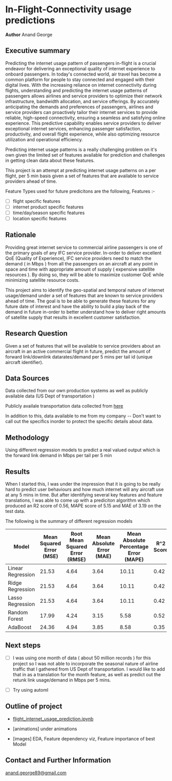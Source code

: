 # In-Flight-Connectivity usage predictions

**Author**
Anand George

## Executive summary

Predicting the internet usage pattern of passengers in-flight is a crucial endeavor for delivering an exceptional quality of internet experience to onboard passengers. In today's connected world, air travel has become a common platform for people to stay connected and engaged with their digital lives. With the increasing reliance on internet connectivity during flights, understanding and predicting the internet usage patterns of passengers allows airlines and service providers to optimize their network infrastructure, bandwidth allocation, and service offerings. By accurately anticipating the demands and preferences of passengers, airlines and service providers can proactively tailor their internet services to provide reliable, high-speed connectivity, ensuring a seamless and satisfying online experience. This predictive capability enables service providers to deliver exceptional internet services, enhancing passenger satisfaction, productivity, and overall flight experience, while also optimizing resource utilization and operational efficiency.

Predicting internet usage patterns is a really challenging problem on it's own given the limited set of features available for prediction and challenges in getting clean data about these features.

This project is an attempt at predicting internet usage patterns on a per flight, per 5 min basis given a set of features that are available to service providers ahead of time.

Feature Types used for future predicitons are the following,
Features :-

- [ ] flight specific features
- [ ] internet product specific features
- [ ] time/day/season specific features
- [ ] location specific features
## Rationale

Providing great internet service to commercial airline passengers is one of the primary goals of any IFC service provider. In-order to deliver excellent QoE (Quality of Experience), IFC service providers need to match the demand ( in Mbps ) from all the passengers on an aircraft at any point in space and time with appropriate amount of supply ( expensive satellite resources ). By doing so, they will be able to maximize customer QoE while minimizing satellite resource costs.

This project aims to identify the geo-spatial and temporal nature of internet usage/demand under a set of features that are known to service providers ahead of time. The goal is to be able to generate these features for any future date of interest and have the ability to build a play back of the demand in future in-order to better understand how to deliver right amounts of satellite supply that results in excellent customer satisfaction.

## Research Question

Given a set of features that will be available to service providers about an aircraft in an active commercial flight in future, predict the amount of forward link/downlink datarates/demand per 5 mins per tail id (unique aircraft identifier).

## Data Sources

 Data collected from our own production systems as well as publicly available data (US Dept of transportation )

Publicly availale transportation data collected from [here](https://data.bts.gov/Research-and-Statistics/Transportation-Services-Index-and-Seasonally-Adjus/bw6n-ddqk)

In addition to this, data available to me from my company -- Don't want to call out the specifics inorder to protect the specific details about data.

## Methodology

Using different regression models to predict a real valued output which is the forward link demand in Mbps per tail per 5 min

## Results

When I started this, I was under the impression that it is going to be really hard to predict user behaviours and how much internet will any aircraft use at any 5 mins in time. But after identifying several key features and feature translations, I was able to come up with a prediciton algorithm which produced an R2 score of 0.56, MAPE score of 5.15 and MAE of 3.19 on the test data.

The following is the summary of different regression models

| Model                   | Mean Squared Error (MSE) | Root Mean Squared Error (RMSE) | Mean Absolute Error (MAE) | Mean Absolute Percentage Error   (MAPE) | R^2 Score |      |
|-------------------------|--------------------------|--------------------------------|---------------------------|-----------------------------------------|-----------|------|
| Linear Regression       | 21.53                    | 4.64                           | 3.64                      | 10.11                                   | 0.42      | 0.42 |
| Ridge Regression        | 21.53                    | 4.64                           | 3.64                      | 10.11                                   | 0.42      | 0.42 |
| Lasso Regression        | 21.53                    | 4.64                           | 3.64                      | 10.11                                   | 0.42      | 0.42 |
| Random Forest  | 17.99                    | 4.24                           | 3.15                      | 5.58                                    | 0.52      | 0.52 |
| AdaBoost       | 24.36                    | 4.94                           | 3.85                      | 8.58                                    | 0.35      | 0.35 |


## Next steps

- [ ]  I was using one month of data ( about 50 million records ) for this project so I was not able to incorporate the seasonal nature of airline traffic that I gathered from US Dept of transportation. I would like to add that in as a translation for the month feature, as well as predict out the retunk link usage/demand in Mbps per 5 mins.

- [ ]  Try using automl

## Outline of project

- [flight_internet_usage_prediction.ipynb]()

- [animations] under animations

- [images] EDA, Feature dependency viz, Feature importance of best Model

## Contact and Further Information
<anand.george89@gmail.com>
